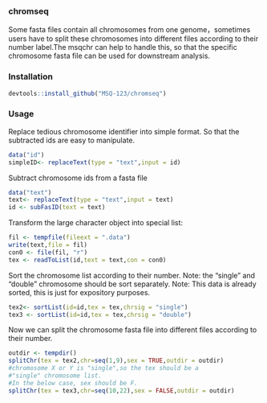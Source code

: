 <!-- README.md is generated from README.Rmd. Please edit that file -->

### chromseq

Some fasta files contain all chromosomes from one genome，sometimes
users have to split these chromosomes into different files according to
their number label.The msqchr can help to handle this, so that the specific chromosome fasta file can be used for downstream analysis.

### Installation

``` r
devtools::install_github("MSQ-123/chromseq")
```

### Usage

Replace tedious chromosome identifier into simple format. So that the
subtracted ids are easy to manipulate.

``` r
data("id")
simpleID<- replaceText(type = "text",input = id)
```

Subtract chromosome ids from a fasta file

``` r
data("text")
text<- replaceText(type = "text",input = text)
id <- subFasID(text = text)
```

Transform the large character object into special list:

``` r
fil <- tempfile(fileext = ".data")
write(text,file = fil)
con0 <- file(fil, "r")
tex <- readToList(id,text = text,con = con0)
```

Sort the chromosome list according to their number. Note: the “single”
and “double” chromosome should be sort separately. Note: This data is
already sorted, this is just for expository purposes.

``` r
tex2<- sortList(id=id,tex = tex,chrsig = "single")
tex3 <- sortList(id=id,tex = tex,chrsig = "double")
```

Now we can split the chromosome fasta file into different files
according to their number.

``` r
outdir <- tempdir()
splitChr(tex = tex2,chr=seq(1,9),sex = TRUE,outdir = outdir)
#chromosome X or Y is "single",so the tex should be a
#"single" chromosome list.
#In the below case, sex should be F.
splitChr(tex = tex3,chr=seq(10,22),sex = FALSE,outdir = outdir)
```